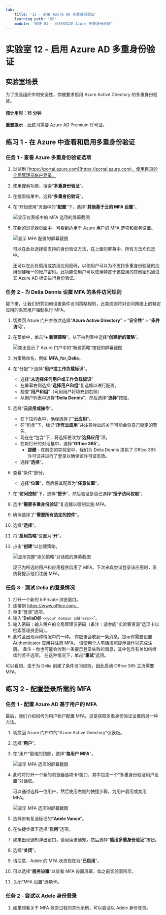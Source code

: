 ```yaml
---
lab:
    title: '12 - 启用 Azure AD 多重身份验证'
    learning path: '02'
    module: '模块 01 - 计划和实现 Azure 多重身份验证'
---
```


# 实验室 12 - 启用 Azure AD 多重身份验证

## 实验室场景

为了提高组织中的安全性，你被要求启用 Azure Active Directory 的多重身份验证。

#### 预计用时：15 分钟

**重要提示** - 此练习需要 Azure AD Premium 许可证。

## 练习 1 - 在 Azure 中查看和启用多重身份验证

### 任务 1 - 查看 Azure 多重身份验证选项

1. 浏览到 [https://portal.azure.com](https://portal.azure.com)，使用目录的全局管理员帐户登录。

2. 使用搜索功能，搜索“**多重身份验证**”。

3. 在搜索结果中，选择“**多重身份验证**”。

4. 在“开始使用”页面中的“**配置**”下，选择“**其他基于云的 MFA 设置**”。

    ![显示仪表板中的 MFA 选项的屏幕截图](./media/lp2-mod1-set-additional-mfa-settings.png)

5. 在新的浏览器页面中，可看到适用于 Azure 用户的 MFA 选项和服务设置。

    ![显示 MFA 配置的屏幕截图](./media/lp2-mod1-mfa-settings.png)

    可以在此处选择受支持的身份验证方法，在上面的屏幕中，所有方法均已选中。

    还可以在此处启用或禁用应用密码，以使用户可以为不支持多重身份验证的应用创建唯一的帐户密码。此功能使用户可以使用特定于该应用的其他密码通过其 Azure AD 标识进行身份验证。

### 任务 2 - 为 Delia Dennis 设置 MFA 的条件访问规则

接下来，让我们研究如何设置条件访问策略规则，此类规则将对访问网络上的特定应用的来宾用户强制执行 MFA。

1. 切换回 Azure 门户并依次选择“**Azure Active Directory**” > “**安全性**” > “**条件访问**”。

2. 在菜单中，单击“**+ 新建策略**”。从下拉列表中选择“**创建新的策略**”。

    ![突出显示了 Azure 门户中的“新建策略”按钮的屏幕截图](./media/lp2-mod1-azure-ad-conditional-access-policy.png)

3. 为策略命名，例如 **MFA_for_Delia**。

4. 在“分配”下选择“**用户或工作负载标识**”。

    - 选择“**未选择任何用户或工作负载标识**”  
    - 在屏幕右侧选择“**选择用户和组**”复选框以进行配置。
    - 检查“**用户和组**”（可用用户将填充到右侧）
    - 从用户列表中选择“**Delia Dennis**”，然后选择“**选择**”按钮。

5. 选择“**云应用或操作**”。

    - 在下拉列表中，确保选择了“**云应用**”。
    - 在“包含”下，标记“**所有云应用**”并注意弹出的关于可能会将自己锁定的警告。 
    - 现在在“包含”下，将选择更改为“**选择应用**”项。
    - 在新打开的对话框中，选择“**Office 365**”。
        - **提醒** - 在前面的实验室中，我们为 Delia Dennis 提供了 Office 365 许可证并进行了登录以确保该许可证有效。
    - 选择“**选择**”。

6. 查看“条件”部分。

    - 选择“**位置**”，然后将其配置为“**任意位置**”。

7. 在“**访问控制**”下，选择“**授予**”，然后验证是否已选择“**授予访问权限**”。

8. 选中“**需要多重身份验证**”复选框以强制实施 MFA。

9. 确保选择了“**需要所有选定的控件**”。

10. 选择“**选择**”。

11. 将“**启用策略**”设置为“**开**”。

12. 点击“**创建**”以创建策略。

    ![显示完整“添加策略”对话框的屏幕截图](./media/lp2-mod1-conditional-access-new-policy-complete.png)

    现已为所选的用户和应用程序启用了 MFA。下次来宾尝试登录该应用时，系统将提示他们注册 MFA。

### 任务 3 - 测试 Delia 的登录情况

1. 打开一个新的 InPrivate 浏览窗口。
2. 连接到 https://www.office.com。
3. 单击“登录”选项。
4. 输入“**DeliaD@** `<<your domain address>>`”。
5. 输入密码：输入租户的全局管理员密码（备注：请参阅“实验室资源”选项卡以检索管理员密码）。
6. 此时会出现两种情况中的一种。  你应该会收到一条消息，提示你需要设置 Authenticator 应用并注册 MFA。  请使用个人电话按照提示操作以完成注册。  备注 - 你也可能会收到一条提示登录失败的消息，其中包含有关如何继续的若干选项。  在这种情况下，单击“**重试**”选项。

可以看到，由于为 Delia 创建了条件访问规则，因此启动 Office 365 主页需要 MFA。

## 练习 2 - 配置登录所需的 MFA

### 任务 1 - 配置 Azure AD 基于用户的 MFA

最后，我们介绍如何为用户帐户配置 MFA。这是获取多重身份验证设置的另一种方法。

1. 切换回 Azure 门户中的“Azure Active Directory”仪表板。

2. 选择“**用户**”。

3. 在“用户”窗格的顶部，选择“**每用户 MFA**”。

    ![显示 MFA 选项的屏幕截图](./media/lp2-mod1-users-mfa.png)

4. 此时将打开一个新的浏览器选项卡/窗口，其中包含一个“多重身份验证用户设置”对话框。

    可以通过选择一位用户，然后使用右侧的快捷步骤，为用户启用或禁用 MFA。

    ![显示 MFA 选项的屏幕截图](./media/lp2-mod1-mfa-service-settings-and-users.png)

5. 选择带有复选标记的“**Adele Vance**”。
6. 在快捷步骤下选择“**启用**”选项。
7. 如果出现通知弹出窗口，请阅读该通知，然后选择“**启用多重身份验证**”按钮。
8. 选择“**关闭**”。
9. 请注意，Adele 的 MFA 状态现在为“**已启用**”。
10. 可以选择“**服务设置**”以查看 MFA 设置屏幕，如之前实验室所示。
11. 关闭“MFA 设置”选项卡。

### 任务 2 - 尝试以 Adele 身份登录

1. 如果想看关于 MFA 登录过程的其他示例，可以尝试以 Adele 身份登录。

